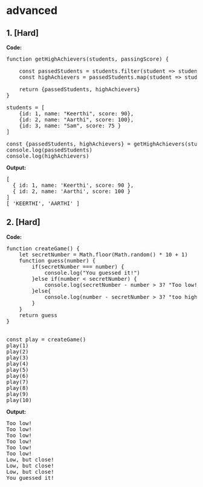 # advanced

## 1. [Hard]

**Code:** 
<pre>
function getHighAchievers(students, passingScore) {

    const passedStudents = students.filter(student => student.score >= passingScore)
    const highAchievers = passedStudents.map(student => student.name.toUpperCase())
    
    return {passedStudents, highAchievers}
}

students = [
    {id: 1, name: "Keerthi", score: 90},
    {id: 2, name: "Aarthi", score: 100},
    {id: 3, name: "Sam", score: 75 }
]

const {passedStudents, highAchievers} = getHighAchievers(students, 80)
console.log(passedStudents)
console.log(highAchievers)
</pre>

**Output:**   
<pre>
[
  { id: 1, name: 'Keerthi', score: 90 },
  { id: 2, name: 'Aarthi', score: 100 }
]
[ 'KEERTHI', 'AARTHI' ]
</pre>


## 2. [Hard]  

**Code:**   
<pre>
function createGame() {
    let secretNumber = Math.floor(Math.random() * 10 + 1)
    function guess(number) {
        if(secretNumber === number) {
            console.log("You guessed it!")
        }else if(number < secretNumber) {
            console.log(secretNumber - number > 3? "Too low!" : "Low, but close!")
        }else{
            console.log(number - secretNumber > 3? "too high!" : "High, but close!")
        }
    }
    return guess
}


const play = createGame()
play(1)
play(2)
play(3)
play(4)
play(5)
play(6)
play(7)
play(8)
play(9)
play(10)
</pre>

**Output:**  
<pre>
Too low!
Too low!
Too low!
Too low!
Too low!
Too low!
Low, but close!
Low, but close!
Low, but close!
You guessed it!
</pre>
